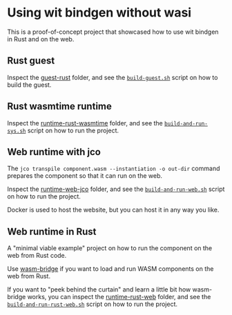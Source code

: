 # Using wit bindgen without wasi

This is a proof-of-concept project that showcased how to use wit bindgen in Rust and on the web.

## Rust guest

Inspect the [guest-rust](/guest-rust/) folder,
and see the [`build-guest.sh`](/guest-rust/build-guest.sh) script on how to build the guest.

## Rust wasmtime runtime

Inspect the [runtime-rust-wasmtime](/runtime-rust-wasmtime/) folder,
and see the [`build-and-run-sys.sh`](/build-and-run-sys.sh) script on how to run the project.

## Web runtime with jco

The `jco transpile component.wasm --instantiation -o out-dir` command prepares the component so that it can run on the web.

Inspect the [runtime-web-jco](/runtime-web-jco/) folder,
and see the [`build-and-run-web.sh`](/build-and-run-web.sh) script on how to run the project.

Docker is used to host the website, but you can host it in any way you like.

## Web runtime in Rust

A "minimal viable example" project on how to run the component on the web from Rust code.

Use [wasm-bridge](https://github.com/kajacx/wasm-bridge) if you want to load and run WASM components on the web from Rust.

If you want to "peek behind the curtain" and learn a little bit how wasm-bridge works, you can
inspect the [runtime-rust-web](/runtime-rust-web/) folder,
and see the [`build-and-run-rust-web.sh`](/build-and-run-rust-web.sh) script on how to run the project.